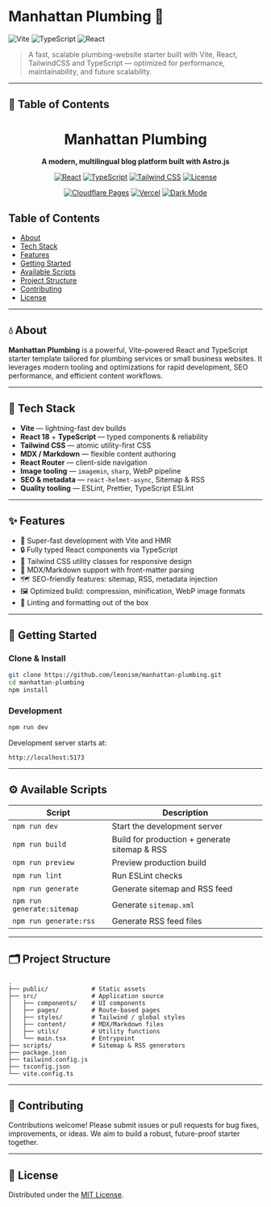 
# Manhattan Plumbing 🚰

![Vite](https://img.shields.io/badge/built%20with-Vite-646CFF.svg?style=flat-square&logo=vite&logoColor=white)
![TypeScript](https://img.shields.io/badge/language-TypeScript-3178C6.svg?style=flat-square&logo=typescript&logoColor=white)
![React](https://img.shields.io/badge/framework-React-61DAFB.svg?style=flat-square&logo=react&logoColor=white)

> A fast, scalable plumbing-website starter built with Vite, React, TailwindCSS and TypeScript — optimized for performance, maintainability, and future scalability.

---

## 📄 Table of Contents
<div align="center">
  <h1>Manhattan Plumbing</h1>
  <p><strong>A modern, multilingual blog platform built with Astro.js</strong></p>

  [![React](https://img.shields.io/badge/React-18.3.1-FF5D01?style=flat&logo=astro&logoColor=white)](https://react.dev)
  [![TypeScript](https://img.shields.io/badge/TypeScript-5.0+-3178C6?style=flat&logo=typescript&logoColor=white)](https://www.typescriptlang.org/)
  [![Tailwind CSS](https://img.shields.io/badge/Tailwind_CSS-3.4.17-38B2AC?style=flat&logo=tailwind-css&logoColor=white)](https://tailwindcss.com)
  [![License](https://img.shields.io/badge/License-ISC-blue.svg)](LICENSE)

  <!-- Additional new badges below -->
  [![Cloudflare Pages](https://img.shields.io/badge/Deployed%20on-Cloudflare_Pages-F38020?style=flat&logo=cloudflare&logoColor=white)](https://pages.cloudflare.com/)
  [![Vercel](https://img.shields.io/badge/Preview-Vercel-000000?style=flat&logo=vercel&logoColor=white)](https://vercel.com/)
  [![Dark Mode](https://img.shields.io/badge/Dark_Mode-Enabled-000000?style=flat)](#)
</div>

## Table of Contents

- [About](#about)
- [Tech Stack](#tech-stack)
- [Features](#features)
- [Getting Started](#getting-started)
- [Available Scripts](#available-scripts)
- [Project Structure](#project-structure)
- [Contributing](#contributing)
- [License](#license)

---

## 💧 About

**Manhattan Plumbing** is a powerful, Vite-powered React and TypeScript starter template tailored for plumbing services or small business websites. It leverages modern tooling and optimizations for rapid development, SEO performance, and efficient content workflows.

---

## 🧩 Tech Stack

- **Vite** — lightning-fast dev builds
- **React 18** + **TypeScript** — typed components & reliability
- **Tailwind CSS** — atomic utility-first CSS
- **MDX / Markdown** — flexible content authoring
- **React Router** — client-side navigation
- **Image tooling** — `imagemin`, `sharp`, WebP pipeline
- **SEO & metadata** — `react-helmet-async`, Sitemap & RSS
- **Quality tooling** — ESLint, Prettier, TypeScript ESLint

---

## ✨ Features

- 🚀 Super-fast development with Vite and HMR
- 🔒 Fully typed React components via TypeScript
- 🎨 Tailwind CSS utility classes for responsive design
- 📄 MDX/Markdown support with front-matter parsing
- 🗺️ SEO-friendly features: sitemap, RSS, metadata injection
- 🖼️ Optimized build: compression, minification, WebP image formats
- 🧹 Linting and formatting out of the box

---

## 🚀 Getting Started

### Clone & Install

```bash
git clone https://github.com/leonism/manhattan-plumbing.git
cd manhattan-plumbing
npm install
````

### Development

```bash
npm run dev
```

Development server starts at:

```
http://localhost:5173
```

---

## ⚙️ Available Scripts

| Script                     | Description                                   |
| -------------------------- | --------------------------------------------- |
| `npm run dev`              | Start the development server                  |
| `npm run build`            | Build for production + generate sitemap & RSS |
| `npm run preview`          | Preview production build                      |
| `npm run lint`             | Run ESLint checks                             |
| `npm run generate`         | Generate sitemap and RSS feed                 |
| `npm run generate:sitemap` | Generate `sitemap.xml`                        |
| `npm run generate:rss`     | Generate RSS feed files                       |

---

## 🗂 Project Structure

```text
.
├── public/            # Static assets
├── src/               # Application source
│   ├── components/    # UI components
│   ├── pages/         # Route-based pages
│   ├── styles/        # Tailwind / global styles
│   ├── content/       # MDX/Markdown files
│   ├── utils/         # Utility functions
│   └── main.tsx       # Entrypoint
├── scripts/           # Sitemap & RSS generators
├── package.json
├── tailwind.config.js
├── tsconfig.json
└── vite.config.ts
```

---

## 🤝 Contributing

Contributions welcome! Please submit issues or pull requests for bug fixes, improvements, or ideas. We aim to build a robust, future-proof starter together.

---

## 📄 License

Distributed under the [MIT License](LICENSE).
